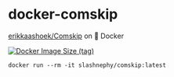 # docker-comskip

[erikkaashoek/Comskip](https://github.com/erikkaashoek/Comskip) on 🐋 Docker

[![Docker Image Size (tag)](https://img.shields.io/docker/image-size/slashnephy/comskip/latest)](https://hub.docker.com/r/slashnephy/comskip)

```shell
docker run --rm -it slashnephy/comskip:latest
```

